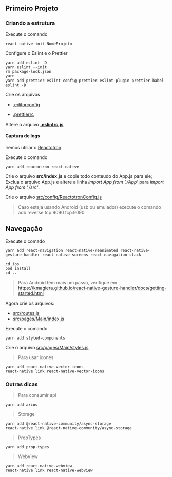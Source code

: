 ## Primeiro Projeto

### Criando a estrutura

Execute o comando

```
react-native init NomeProjeto
```

Configure o Eslint e o Prettier

```
yarn add eslint -D
yarn eslint --init
rm package-lock.json
yarn
yarn add prettier eslint-config-prettier eslint-plugin-prettier babel-eslint -D
```

Crie os arquivos

- [.editorconfig](/.editorconfig)

- [.prettierrc](/.prettierrc)

Altere o arquivo **[.eslintrc.js](/.eslintrc.js)**

#### Captura de logs

Iremos utiliar o [Reactotron](https://github.com/infinitered/reactotron).

Execute o comando

```
yarn add reactotron-react-native
```

Crie o arquivo **src/index.js** e copie todo conteudo do App.js para ele; Exclua o arquivo App.js e altere a linha _import App from './App'_ para _import App from './src'_.

Crie o arquivo [src/config/ReactotronConfig.js](/src/config/ReactotronConfig.js)

> Caso esteja usando Android (usb ou emulador) execute o comando adb reverse tcp:9090 tcp:9090

## Navegação

Execute o comado

```
yarn add react-navigation react-native-reanimated react-native-gesture-handler react-native-screens react-navigation-stack 

cd ios
pod install
cd ..
```

> Para Android tem mais um passo, verifique em https://kmagiera.github.io/react-native-gesture-handler/docs/getting-started.html

Agora crie os arquivos:

- [src/routes.js](/src/routes.js)
- [src/pages/Main/index.js](/src/pages/Main/index.js)

Execute o comando

```
yarn add styled-components
```

Crie o arquivo [src/pages/Main/styles.js](/src/pages/Main/styles.js)

> Para usar icones

```
yarn add react-native-vector-icons
react-native link react-native-vector-icons
```

### Outras dicas

> Para consumir api

```
yarn add axios
```

> Storage

```
yarn add @react-native-community/async-storage
react-native link @react-native-community/async-storage
```

> PropTypes

```
yarn add prop-types
```

> WebView

```
yarn add react-native-webview
react-native link react-native-webview
```
